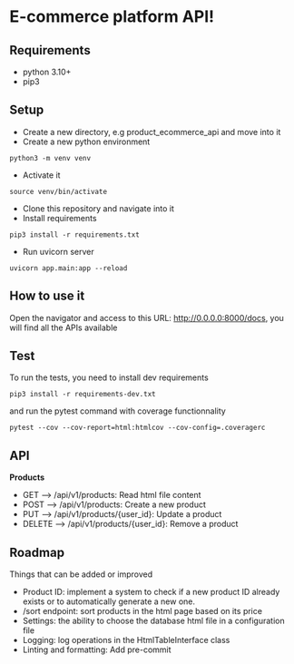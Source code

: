 # E-commerce platform API!

## Requirements
- python 3.10+
- pip3

## Setup
- Create a new directory, e.g product_ecommerce_api and move into it
- Create a new python environment
```
python3 -m venv venv
```
- Activate it
```
source venv/bin/activate
```
- Clone this repository and navigate into it
- Install requirements
```
pip3 install -r requirements.txt
```
- Run uvicorn server
```
uvicorn app.main:app --reload
```

## How to use it
Open the navigator and access to this URL: http://0.0.0.0:8000/docs, you will find all the APIs available

## Test
To run the tests, you need to install dev requirements
```
pip3 install -r requirements-dev.txt
```
and run the pytest command with coverage functionnality
```
pytest --cov --cov-report=html:htmlcov --cov-config=.coveragerc
```

## API
**Products**
- GET --> /api/v1/products: Read html file content
- POST --> /api/v1/products: Create a new product
- PUT --> /api/v1/products/{user_id}: Update a product
- DELETE --> /api/v1/products/{user_id}: Remove a product

## Roadmap
Things that can be added or improved
- Product ID: implement a system to check if a new product ID already exists or to automatically generate a new one.
- /sort endpoint:  sort products in the html page based on its price
- Settings: the ability to choose the database html file in a configuration file
- Logging: log operations in the HtmlTableInterface class
- Linting and formatting: Add pre-commit
